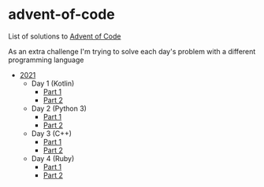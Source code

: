 # advent-of-code
List of solutions to [Advent of Code](https://adventofcode.com/)

As an extra challenge I'm trying to solve each day's problem with a different programming language

* [2021](https://adventofcode.com/2021)
  * Day 1 (Kotlin)
    * [Part 1](./2021/src/Day01_SonarSweep_Part1.kt)
    * [Part 2](./2021/src/Day01_SonarSweep_Part2.kt)
  * Day 2 (Python 3)
    * [Part 1](./2021/src/Day02_Dive_Part1.py)
    * [Part 2](./2021/src/Day02_Dive_Part2.py)
  * Day 3 (C++)
    * [Part 1](./2021/src/Day03_BinaryDiagnostic_Part1.cpp)
    * [Part 2](./2021/src/Day03_BinaryDiagnostic_Part2.cpp)
  * Day 4 (Ruby)
    * [Part 1](./2021/src/Day04_GiantSquid_Part1.rb)
    * [Part 2](./2021/src/Day04_GiantSquid_Part2.rb)
